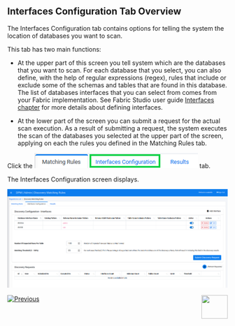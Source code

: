 ## Interfaces Configuration Tab Overview

The Interfaces Configuration tab contains options for telling the system the location of databases you want to scan. 

This tab has two main functions: 

- At the upper part of this screen you tell system which are the databases that you want to scan. For each database that you select, you can also define, with the help of regular expressions (regex), rules that include or exclude some of the schemas and tables that are found in this database. The list of databases interfaces that you can select from comes from your Fabric implementation. See Fabric Studio user guide [Interfaces chapter](/articles/05_DB_interfaces/01_interfaces_overview.md) for more details about defining interfaces.  

- At the lower part of the screen you can submit a request for the actual scan execution. As a result of submitting a request, the system executes the scan of the databases you selected at the upper part of the screen, applying on each the rules you defined in the Matching Rules tab.


Click the ![image](../images/Figure_89_Discovery_InterfacesTab.png) tab. 

The Interfaces Configuration screen displays.

![image](../images/Figure_79_Discovery_InterfacesTab.png)



[![Previous](/articles/DPM/images/Previous.png)]( /articles/DPM/02_Admin_Module/15_4_Discovery_Create_New_Matching_Rule.md)[<img align="right" width="60" height="54" src="/articles/DPM/images/Next.png">](/articles/DPM/02_Admin_Module/15_6_Discovery_Create_New_Interface.md)
